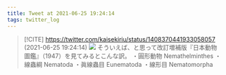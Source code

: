 ```yaml
---
title: Tweet at 2021-06-25 19:24:14
tags: twitter_log
---
```


> [!CITE] https://twitter.com/kaisekiriu/status/1408370441933058057 (2021-06-25 19:24:14)
> ![](https://twitter.com/kaisekiriu/status/1408370441933058057)
> そういえば、と思って改訂増補版『日本動物圖鑑』（1947）を見てみるとこんな訳。
> ・圓形動物 Nemathelminthes
> ・線蟲綱 Nematoda
> ・眞線蟲目 Eunematoda
> ・線形目 Nematomorpha
